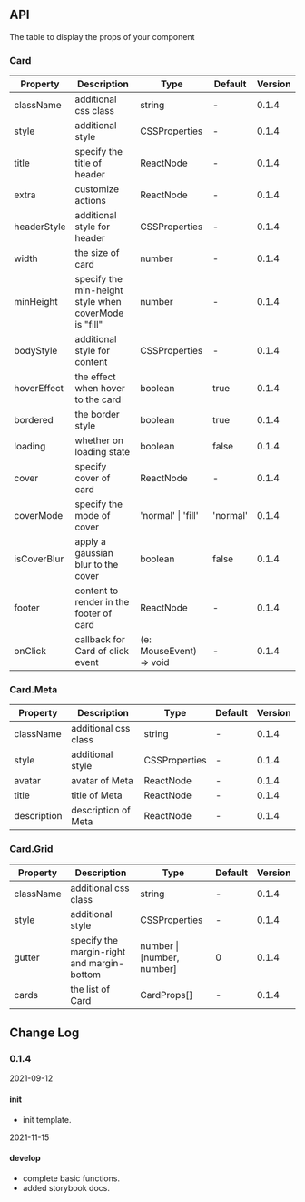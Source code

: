 ## API

The table to display the props of your component

### Card

|Property|Description|Type|Default|Version|
|---|---|---|---|---|
| className | additional css class | string | - | 0.1.4 |
| style | additional style | CSSProperties | - | 0.1.4 |
| title | specify the title of header | ReactNode | - | 0.1.4 |
| extra | customize actions | ReactNode | - | 0.1.4 |
| headerStyle | additional style for header | CSSProperties | - | 0.1.4 |
| width | the size of card | number | - | 0.1.4 |
| minHeight | specify the min-height style when coverMode is "fill" | number | - | 0.1.4 |
| bodyStyle | additional style for content | CSSProperties | - | 0.1.4 |
| hoverEffect | the effect when hover to the card | boolean | true | 0.1.4 |
| bordered | the border style | boolean | true | 0.1.4 |
| loading | whether on loading state | boolean | false | 0.1.4 |
| cover | specify cover of card | ReactNode | - | 0.1.4 |
| coverMode | specify the mode of cover | 'normal' \| 'fill' | 'normal' | 0.1.4 |
| isCoverBlur | apply a gaussian blur to the cover | boolean | false | 0.1.4 |
| footer | content to render in the footer of card | ReactNode | - | 0.1.4 |
| onClick | callback for Card of click event | (e: MouseEvent) => void | - | 0.1.4 |

### Card.Meta

|Property|Description|Type|Default|Version|
|---|---|---|---|---|
| className | additional css class | string | - | 0.1.4 |
| style | additional style | CSSProperties | - | 0.1.4 |
| avatar | avatar of Meta | ReactNode | - | 0.1.4 |
| title | title of Meta | ReactNode | - | 0.1.4 |
| description | description of Meta | ReactNode | - | 0.1.4 |

### Card.Grid

|Property|Description|Type|Default|Version|
|---|---|---|---|---|
| className | additional css class | string | - | 0.1.4 |
| style | additional style | CSSProperties | - | 0.1.4 |
| gutter | specify the margin-right and margin-bottom | number \| [number, number] | 0 | 0.1.4 |
| cards | the list of Card | CardProps[] | - | 0.1.4 |

## Change Log

### 0.1.4

2021-09-12

#### init

- init template.

2021-11-15

#### develop

- complete basic functions.
- added storybook docs.